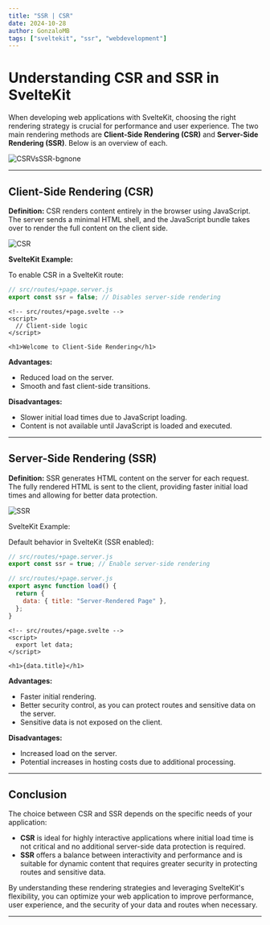```yaml
---
title: "SSR | CSR"
date: 2024-10-28
author: GonzaloMB
tags: ["sveltekit", "ssr", "webdevelopment"]
---
```


# Understanding CSR and SSR in SvelteKit

When developing web applications with SvelteKit, choosing the right rendering strategy is crucial for performance and user experience. The two main rendering methods are **Client-Side Rendering (CSR)** and **Server-Side Rendering (SSR)**. Below is an overview of each.

![CSRVsSSR-bgnone](https://github.com/user-attachments/assets/915e606f-5e98-4c03-94e2-7824ddf640aa)

---

## Client-Side Rendering (CSR)

**Definition:**
CSR renders content entirely in the browser using JavaScript. The server sends a minimal HTML shell, and the JavaScript bundle takes over to render the full content on the client side.

![CSR](https://github.com/user-attachments/assets/62bac8bd-acd9-4695-bdb8-eeea813ff731)

**SvelteKit Example:**

To enable CSR in a SvelteKit route:

```javascript
// src/routes/+page.server.js
export const ssr = false; // Disables server-side rendering
```

```svelte
<!-- src/routes/+page.svelte -->
<script>
  // Client-side logic
</script>

<h1>Welcome to Client-Side Rendering</h1>
```

**Advantages:**

- Reduced load on the server.
- Smooth and fast client-side transitions.

**Disadvantages:**

- Slower initial load times due to JavaScript loading.
- Content is not available until JavaScript is loaded and executed.

---

## Server-Side Rendering (SSR)

**Definition:**
SSR generates HTML content on the server for each request. The fully rendered HTML is sent to the client, providing faster initial load times and allowing for better data protection.

![SSR](https://github.com/user-attachments/assets/3a6d492a-f9d6-4509-a7c5-e0e6b6a8aa6e)

SvelteKit Example:

Default behavior in SvelteKit (SSR enabled):

```javascript
// src/routes/+page.server.js
export const ssr = true; // Enable server-side rendering
```

```js
// src/routes/+page.server.js
export async function load() {
  return {
    data: { title: "Server-Rendered Page" },
  };
}
```

```svelte
<!-- src/routes/+page.svelte -->
<script>
  export let data;
</script>

<h1>{data.title}</h1>
```

**Advantages:**

- Faster initial rendering.
- Better security control, as you can protect routes and sensitive data on the server.
- Sensitive data is not exposed on the client.

**Disadvantages:**

- Increased load on the server.
- Potential increases in hosting costs due to additional processing.

---

## Conclusion

The choice between CSR and SSR depends on the specific needs of your application:

- **CSR** is ideal for highly interactive applications where initial load time is not critical and no additional server-side data protection is required.
- **SSR** offers a balance between interactivity and performance and is suitable for dynamic content that requires greater security in protecting routes and sensitive data.

By understanding these rendering strategies and leveraging SvelteKit's flexibility, you can optimize your web application to improve performance, user experience, and the security of your data and routes when necessary.

---
